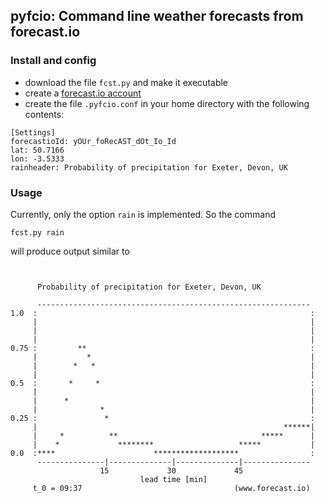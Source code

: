 ## pyfcio: Command line weather forecasts from forecast.io ##

### Install and config ###

* download the file `fcst.py` and make it executable
* create a [forecast.io account](https://developer.forecast.io/register)
* create the file `.pyfcio.conf` in your home directory with the following contents:

```
[Settings]
forecastioId: yOUr_foRecAST_dOt_Io_Id
lat: 50.7166
lon: -3.5333
rainheader: Probability of precipitation for Exeter, Devon, UK
```

### Usage ###

Currently, only the option `rain` is implemented. So the command 

```
fcst.py rain
```

will produce output similar to

```


      Probability of precipitation for Exeter, Devon, UK

      -------------------------------------------------------------
1.0  :                                                             :
     |                                                             |
     |                                                             |
     |                                                             |
0.75 :         **                                                  :
     |           *                                                 |
     |        *   *                                                |
     |                                                             |
0.5  :       *     *                                               :
     |                                                             |
     |      *                                                      |
     |              *                                              |
0.25 :               *                                             :
     |                                                       ******|
     |     *          **                                *****      |
     |    *             ********                   *****           |
0.0  :****                      *******************                :
      ---------------|--------------|--------------|---------------
                    15             30             45              
                             lead time [min]
     t_0 = 09:37                                  (www.forecast.io)


```


